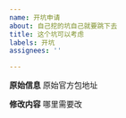 ```yaml
---
name: 开坑申请
about: 自己挖的坑自己就要跳下去
title: 这个坑可以考虑
labels: 开坑
assignees: ''

---
```


**原始信息**
原始官方包地址

**修改内容**
哪里需要改

